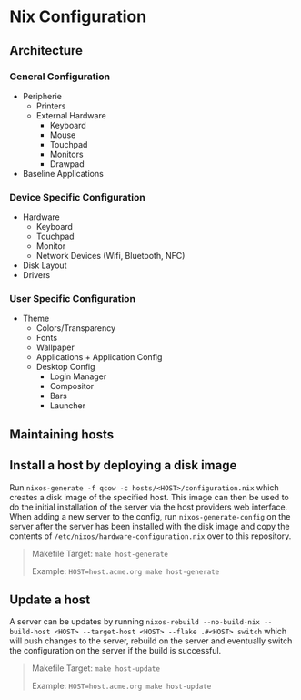 # Nix Configuration

## Architecture

### General Configuration

- Peripherie
  - Printers
  - External Hardware
    - Keyboard
    - Mouse
    - Touchpad
    - Monitors
    - Drawpad
- Baseline Applications

### Device Specific Configuration

- Hardware
  - Keyboard
  - Touchpad
  - Monitor
  - Network Devices (Wifi, Bluetooth, NFC)
- Disk Layout
- Drivers

### User Specific Configuration

- Theme
  - Colors/Transparency
  - Fonts
  - Wallpaper
  - Applications + Application Config
  - Desktop Config
    - Login Manager
    - Compositor
    - Bars
    - Launcher

## Maintaining hosts

## Install a host by deploying a disk image

Run `nixos-generate -f qcow -c hosts/<HOST>/configuration.nix` which creates a disk image of the specified host. This image can then be used to do the initial installation of the server via the host providers web interface. When adding a new server to the config, run `nixos-generate-config` on the server after the server has been installed with the disk image and copy the contents of `/etc/nixos/hardware-configuration.nix` over to this repository.

> Makefile Target: `make host-generate`
>
> Example: `HOST=host.acme.org make host-generate`

## Update a host

A server can be updates by running `nixos-rebuild --no-build-nix --build-host <HOST> --target-host <HOST> --flake .#<HOST> switch` which will push changes to the server, rebuild on the server and eventually switch the configuration on the server if the build is successful.

> Makefile Target: `make host-update`
>
> Example: `HOST=host.acme.org make host-update`
